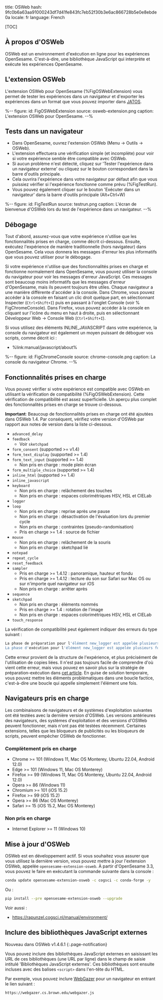 title: OSWeb
hash: 9fc0b6a63aa91000243df7d41fe843fc7eb52f30b3e6ac866728b5e0e8ebde0a
locale: fr
language: French

[TOC]


## À propos d'OSWeb

OSWeb est un environnement d'exécution en ligne pour les expériences OpenSesame. C'est-à-dire, une bibliothèque JavaScript qui interprète et exécute les expériences OpenSesame.


## L'extension OSWeb

L'extension OSWeb pour OpenSesame (%FigOSWebExtension) vous permet de tester les expériences dans un navigateur et d'exporter les expériences dans un format que vous pouvez importer dans [JATOS](%url:jatos%).


%--
figure:
 id: FigOSWebExtension
 source: osweb-extension.png
 caption: L'extension OSWeb pour OpenSesame.
--%


## Tests dans un navigateur

- Dans OpenSesame, ouvrez l'extension OSWeb (Menu → Outils → OSWeb).
- L'extension effectuera une vérification simple (et incomplète) pour voir si votre expérience semble être compatible avec OSWeb.
- Si aucun problème n'est détecté, cliquez sur 'Tester l'expérience dans un navigateur externe' ou cliquez sur le bouton correspondant dans la barre d'outils principale.
- Cela ouvrira l'expérience dans votre navigateur par défaut afin que vous puissiez vérifier si l'expérience fonctionne comme prévu (%FigTestRun).
- Vous pouvez également cliquer sur le bouton 'Exécuter dans un navigateur' dans la barre d'outils principale (Alt+Ctrl+W)

%--
figure:
 id: FigTestRun
 source: testrun.png
 caption: L'écran de bienvenue d'OSWeb lors du test de l'expérience dans un navigateur.
--%


## Débogage

Tout d'abord, assurez-vous que votre expérience n'utilise que les fonctionnalités prises en charge, comme décrit ci-dessous. Ensuite, exécutez l'expérience de manière traditionnelle (hors navigateur) dans OpenSesame. Cela vous donnera les messages d'erreur les plus informatifs que vous pouvez utiliser pour le débogage.

Si votre expérience n'utilise que des fonctionnalités prises en charge et fonctionne normalement dans OpenSesame, vous pouvez utiliser la console du navigateur pour voir les messages d'erreur JavaScript. Ces messages sont beaucoup moins informatifs que les messages d'erreur d'OpenSesame, mais ils peuvent toujours être utiles. Chaque navigateur a une manière différente d'accéder à la console. Dans Chrome, vous pouvez accéder à la console en faisant un clic droit quelque part, en sélectionnant Inspecter (`Ctrl+Shift+I`) puis en passant à l'onglet Console (voir % FigChromeConsole). Dans Firefox, vous pouvez accéder à la console en cliquant sur l'icône du menu en haut à droite, puis en sélectionnant Développeur Web → Console Web (`Ctrl+Shift+I`).

Si vous utilisez des éléments INLINE_JAVASCRIPT dans votre expérience, la console du navigateur est également un moyen puissant de déboguer vos scripts, comme décrit ici :

- %link:manual/javascript/about%

%--
figure:
 id: FigChromeConsole
 source: chrome-console.png
 caption: La console du navigateur Chrome.
--%



## Fonctionnalités prises en charge

Vous pouvez vérifier si votre expérience est compatible avec OSWeb en utilisant la vérification de compatibilité (%FigOSWebExtension). Cette vérification de compatibilité est assez superficielle. Un aperçu plus complet des fonctionnalités prises en charge se trouve ci-dessous.

__Important__: Beaucoup de fonctionnalités prises en charge ont été ajoutées dans OSWeb 1.4. Par conséquent, vérifiez votre version d'OSWeb par rapport aux notes de version dans la liste ci-dessous.

- `advanced_delay`
- `feedback`
    - Voir `sketchpad`
- `form_consent` (supported >= v1.4)
- `form_text_display` (supported >= 1.4)
- `form_text_input` (supported >= 1.4)
    - Non pris en charge : mode plein écran
- `form_multiple_choice` (supported >= 1.4)
- `inline_html` (supported >= 1.4)
- `inline_javascript`
- `keyboard`
    - Non pris en charge : relâchement des touches
    - Non pris en charge : espaces colorimétriques HSV, HSL et CIELab
- `logger`
- `loop`
    - Non pris en charge : reprise après une pause
    - Non pris en charge : désactivation de l'évaluation lors du premier cycle
    - Non pris en charge : contraintes (pseudo-randomisation)
    - Pris en charge >= 1.4 : source de fichier
- `mouse`
    - Non pris en charge : relâchement de la souris
    - Non pris en charge : sketchpad lié
- `notepad`
- `repeat_cycle`
- `reset_feedback`
- `sampler`
    - Pris en charge >= 1.4.12 : panoramique, hauteur et fondu
    - Pris en charge >= 1.4.12 : lecture du son sur Safari sur Mac OS ou sur n'importe quel navigateur sur iOS
    - Non pris en charge : arrêter après
- `sequence`
- `sketchpad`
    - Non pris en charge : éléments nommés
    - Pris en charge >= 1.4 : rotation de l'image
    - Non pris en charge : espaces colorimétriques HSV, HSL et CIELab
- `touch_response`

La vérification de compatibilité peut également indiquer des erreurs du type suivant :

```bash
La phase de préparation pour l'élément new_logger est appelée plusieurs fois de suite
La phase d'exécution pour l'élément new_logger est appelée plusieurs fois de suite
```

Cette erreur provient de la structure de l'expérience, et plus précisément de l'utilisation de copies liées. Il n'est pas toujours facile de comprendre d'où vient cette erreur, mais vous pouvez en savoir plus sur la stratégie de préparation-exécution dans [cet article](%url:prepare-run%). En guise de solution temporaire, vous pouvez mettre les éléments problématiques dans une boucle factice, c'est-à-dire une boucle qui appelle simplement l'élément une fois.

## Navigateurs pris en charge

Les combinaisons de navigateurs et de systèmes d'exploitation suivantes ont été testées avec la dernière version d'OSWeb. Les versions antérieures des navigateurs, des systèmes d'exploitation et des versions d'OSWeb peuvent fonctionner, mais n'ont pas été testées récemment. Certaines extensions, telles que les bloqueurs de publicités ou les bloqueurs de scripts, peuvent empêcher OSWeb de fonctionner.

### Complètement pris en charge

- Chrome >= 101 (Windows 11, Mac OS Monterey, Ubuntu 22.04, Android 12.0)
- Edge >= 101 (Windows 11, Mac OS Monterey)
- Firefox >= 99 (Windows 11, Mac OS Monterey, Ubuntu 22.04, Android 12.0)
- Opera >= 86 (Windows 11)
- Chromium >= 101 (iOS 15.2)
- Firefox >= 99 (iOS 15.2)
- Opera >= 86 (Mac OS Monterey)
- Safari >= 15 (iOS 15.2, Mac OS Monterey)

### Non pris en charge

- Internet Explorer >= 11 (Windows 10)

## Mise à jour d'OSWeb

OSWeb est en développement actif. Si vous souhaitez vous assurer que vous utilisez la dernière version, vous pouvez mettre à jour l'extension OSWeb, appelée `opensesame-extension-osweb`. À partir d'OpenSesame 3.3, vous pouvez le faire en exécutant la commande suivante dans la console :

```bash
conda update opensesame-extension-osweb -c cogsci -c conda-forge -y
```

Ou :

```bash
pip install --pre opensesame-extension-osweb --upgrade
```

Voir aussi :

- <https://rapunzel.cogsci.nl/manual/environment/>

## Inclure des bibliothèques JavaScript externes

Nouveau dans OSWeb v1.4.6.1
{:.page-notification}

Vous pouvez inclure des bibliothèques JavaScript externes en saisissant les URL de ces bibliothèques (une URL par ligne) dans le champ de saisie intitulé 'Bibliothèques JavaScript externes'. Ces bibliothèques sont ensuite incluses avec des balises `<script>` dans l'en-tête du HTML.

Par exemple, vous pouvez inclure [WebGazer](%url:webgazer%) pour un navigateur en entrant le lien suivant :

```
https://webgazer.cs.brown.edu/webgazer.js
```
